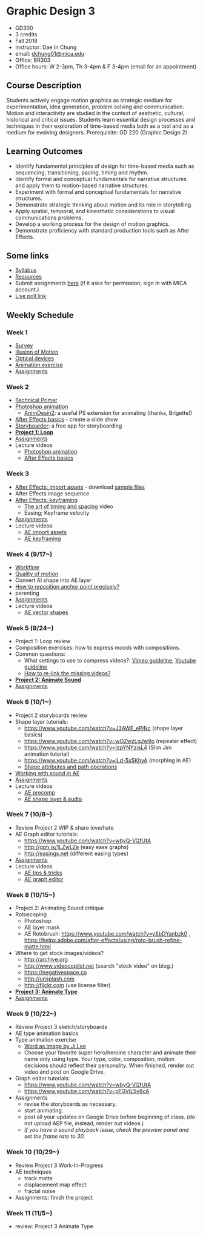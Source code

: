# Graphic Design 3

- GD300
- 3 credits
- Fall 2018
- Instructor: Dae In Chung
- email: [dchung01@mica.edu](mailto:dchung01@mica.edu)
- Office: BR303
- Office hours: W 2-3pm, Th 3-4pm & F 3-4pm (email for an appointment)

## Course Description
Students actively engage motion graphics as strategic medium for experimentation, idea generation, problem solving and communication. Motion and interactivity are studied in the context of aesthetic, cultural, historical and critical issues. Students learn essential design processes and techniques in their exploration of time-based media both as a tool and as a medium for evolving designers. Prerequisite: GD 220 (Graphic Design 2).

## Learning Outcomes
- Identify fundamental principles of design for time-based media such as sequencing, transitioning, pacing, timing and rhythm.
- Identify formal and conceptual fundamentals for narrative structures and apply them to motion-based narrative structures.
- Experiment with formal and conceptual fundamentals for narrative structures.
- Demonstrate strategic thinking about motion and its role in storytelling.
- Apply spatial, temporal, and kinesthetic considerations to visual communications problems.
- Develop a working process for the design of motion graphics.
- Demonstrate proficiency with standard production tools such as After Effects.

## Some links
- [Syllabus](files/MICA-18FA-GD3-Syllabus.pdf)
- [Resources](lectures/w1-resources.md)
- Submit assignments [here](https://drive.google.com/drive/folders/11Alawwm1PylFwDPTNyeQ9sK5X5vTC1Q4?usp=sharing) (if it asks for permission, sign in with MICA account.)
- [Live poll link](https://pollev.com/daechung096)

## Weekly Schedule

### Week 1
- [Survey](https://goo.gl/forms/iMuOGhEqM5g6AGZj1)
- [Illusion of Motion](lectures/w1-illusion-of-motion.md)
- [Optical devices](lectures/w1-optical-devices.md)
- [Animation exercise](lectures/w1-exercise.md)
- [Assignments](lectures/w1-assignments.md)

### Week 2
- [Technical Primer](lectures/w2-technical-primer.md)
- [Photoshop animation](lectures/w2-ps-animation.md)
  - [AnimDesin2](https://github.com/sbaril/Photoshop-Animation): a useful PS extension for animating (thanks, Brigette!)
- [After Effects basics](lectures/w2-ae-basics.md) - create a slide show
- [Storyboarder](https://wonderunit.com/storyboarder/): a free app for storyboarding
- **[Project 1: Loop](lectures/proj-loop.md)**
- [Assignments](lectures/w2-assignments.md)
- Lecture videos
  - [Photoshop animation](https://www.youtube.com/watch?v=uXP3qP5d8I0&index=2&list=PLpnblWsU0QoSkbFdTsYQhCf9Zm5MyvbEm&t=4s)
  - [After Effects basics](https://www.youtube.com/watch?v=NqjdU5fUHY8&list=PLpnblWsU0QoSkbFdTsYQhCf9Zm5MyvbEm&index=2)


### Week 3
- [After Effects: import assets](lectures/w3-ae-imports.md) - download [sample files](files/w3-files.zip)
- After Effects image sequence
- [After Effects: keyframing](lectures/w3-keyframes.md)
  - [The art of timing and spacing](https://ed.ted.com/lessons/animation-basics-the-art-of-timing-and-spacing-ted-ed) video
  - Easing; Keyframe velocity
- [Assignments](lectures/w3-assignments.md)
- Lecture videos
  - [AE import assets](https://www.youtube.com/watch?v=1Gv2SWwTHJ0&t=0s&list=PLpnblWsU0QoSkbFdTsYQhCf9Zm5MyvbEm&index=4)
  - [AE keyframing](https://www.youtube.com/watch?v=KYSpRDjRgJM&index=4&list=PLpnblWsU0QoSkbFdTsYQhCf9Zm5MyvbEm)

### Week 4 (9/17~)
- [Workflow](lectures/w4-workflow.md)
- [Quality of motion](lectures/w4-quality-of-motion.md)
- Convert AI shape into AE layer
- [How to reposition anchor point precisely?](lectures/w4-anchor-point.md)
- parenting
- [Assignments](lectures/w4-assignments.md)
- Lecture videos
  - [AE vector shapes](https://www.youtube.com/watch?v=Nh4JpaVYcYI&feature=youtu.be)

### Week 5 (9/24~)
- Project 1: Loop review
- Composition exercises: how to express moods with compositions.
- Common questions:
  - What settings to use to compress videos?: [Vimeo guideline](https://vimeo.com/help/compression), [Youtube guideline](https://support.google.com/youtube/answer/1722171?hl=en)
  - [How to re-link the missing videos?](lectures/w5-missing-videos.md)
- **[Project 2: Animate Sound](lectures/proj-sound.md)**
- [Assignments](lectures/w5-assignments.md)

### Week 6 (10/1~)
- Project 2 storyboards review
- Shape layer tutorials:
    - https://www.youtube.com/watch?v=J3AWE_ePjNc (shape layer basics)
    - https://www.youtube.com/watch?v=wOZwzLgJw9o (repeater effect)
    - https://www.youtube.com/watch?v=IzpYNYzisL4 (Slim Jim animation tutorial)
    - https://www.youtube.com/watch?v=iLd-5x5KhyA (morphing in AE)
    - [Shape attributes and path operations](https://helpx.adobe.com/after-effects/using//shape-attributes-paint-operations-path.html#shape_attributes_paint_operations_and_path_operations_for_shape_layers)
- [Working with sound in AE](lectures/w6-ae-audio.md)
- [Assignments](lectures/w6-assignments.md)
- Lecture videos
  - [AE precomp](https://youtu.be/r-qEWZjDprg)
  - [AE shape layer & audio](https://youtu.be/om3yTg-BtU8)

### Week 7 (10/8~)
- Review Project 2 WIP & share love/hate
- AE Graph editor tutorials:
    - https://www.youtube.com/watch?v=wbyQ-VQfUtA
    - http://gph.is/1LZwLZe (easy ease graphs)
    - http://easings.net (different easing types)
- [Assignments](lectures/w7-assignments.md)
- Lecture videos
  - [AE tips & tricks](https://youtu.be/jttkmPLg4hE)
  - [AE graph editor](https://youtu.be/248Jqe7SiPU)
  
### Week 8 (10/15~) 
- Project 2: Animating Sound critique
- Rotoscoping
    - Photoshop
    - AE layer mask
    - AE Rotobrush: https://www.youtube.com/watch?v=ySbDYanbzk0 , https://helpx.adobe.com/after-effects/using/roto-brush-refine-matte.html
- Where to get stock images/videos?
    - http://archive.org
    - http://www.videocopilot.net (search "stock video" on blog.)
    - https://negativespace.co
    - http://unsplash.com
    - http://flickr.com (use license filter)
- **[Project 3: Animate Type](lectures/proj-animate-type.md)**
- [Assignments](lectures/w8-assignments.md)

### Week 9 (10/22~)
- Review Project 3 sketch/storyboards
- AE type animation basics
- Type animation exercise
    - [Word as Image by Ji Lee](https://www.pleaseenjoy.com/#/word-as-image/)
    - Choose your favorite super hero/heroine character and animate their name only using type. Your type, color, composition, motion decisions should reflect their personality. When finished, render out video and post on Google Drive.
- Graph editor tutorials:
    - https://www.youtube.com/watch?v=wbyQ-VQfUtA
    - https://www.youtube.com/watch?v=pTGViL5v8cA
- Assignments
    - revise the storyboards as necessary.
    - start animating.
    - post all your updates on Google Drive before beginning of class. (do not upload AEP file, instead, render out videos.)
    - *If you have a sound playback issue, check the preview panel and set the frame rate to 30.*
   
### Week 10 (10/29~)
- Review Project 3 Work-In-Progress
- AE techniques
  - track matte
  - displacement map effect
  - fractal noise
- Assignments: finish the project

### Week 11 (11/5~)
- review: Project 3 Animate Type

<!--

- Assignment: 
    - Render out the 3d layer exercise and upload to G drive.
    - Keep working on the Project 3! Upload rough animation renders to G drive.
- [Next week review schedule](lectures/w11-next-week-review.md) (important!)

### Week 12 (11/12~)
- **[Project 4: Animated Book Cover Design](lectures/proj-book-cover.md)**
- [Assignments](lectures/w12-assignments.md)

### Week 13 (11/19~)
*Thanksgiving break (no class)*

### Week 14 (11/26~)

- Project 4 draft review
- Assignment: Project 4 - choose one idea and present work-in-progress animation. Upload the video file on G-drive.

### Week 15 (12/3~)
- Project 4 work-in-progress animation review
- AE Expressions
    - https://helpx.adobe.com/after-effects/using/expression-basics.html
    - http://www.schoolofmotion.com/after-effects-expressions-101/
    - http://motionscript.com
    - http://aescripts.com
- Assignment: Finish the project. Upload the files on G-drive.

### Week 16 (12/10~)
- Project 4 review

-->
